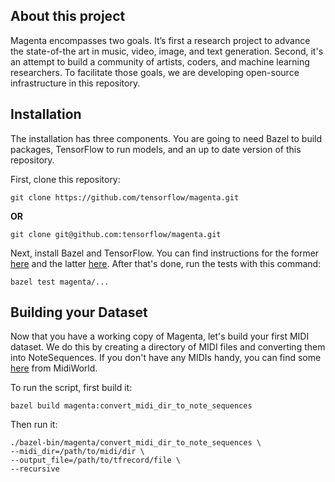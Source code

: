 ## About this project

Magenta encompasses two goals. It’s first a research project to advance the state-of-the art in music, video, image, and text generation. Second, it's an attempt to build a community of artists, coders, and machine learning researchers. To facilitate those goals, we are developing open-source infrastructure in this repository.

## Installation
The installation has three components. You are going to need Bazel to build packages, TensorFlow to run models, and an up to date version of this repository.

First, clone this repository:

```git clone https://github.com/tensorflow/magenta.git``` 

**OR** 

```git clone git@github.com:tensorflow/magenta.git```

Next, install Bazel and TensorFlow. You can find instructions for the former [here](http://www.bazel.io/docs/install.html) and the latter [here](https://github.com/tensorflow/tensorflow/blob/master/tensorflow/g3doc/get_started/os_setup.md). After that's done, run the tests with this command:

```bazel test magenta/...```

## Building your Dataset
Now that you have a working copy of Magenta, let's build your first MIDI dataset. We do this by creating a directory of MIDI files and converting them into NoteSequences. If you don't have any MIDIs handy, you can find some [here](http://www.midiworld.com/files/142/) from MidiWorld.

To run the script, first build it:

```bazel build magenta:convert_midi_dir_to_note_sequences```

Then run it:

```
./bazel-bin/magenta/convert_midi_dir_to_note_sequences \
--midi_dir=/path/to/midi/dir \
--output_file=/path/to/tfrecord/file \
--recursive
```
